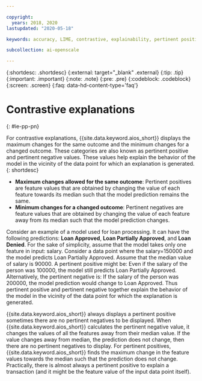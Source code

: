 ```yaml
---

copyright:
  years: 2018, 2020
lastupdated: "2020-05-18"

keywords: accuracy, LIME, contrastive, explainability, pertinent positives, pertinent negatives

subcollection: ai-openscale

---
```


{:shortdesc: .shortdesc}
{:external: target="_blank" .external}
{:tip: .tip}
{:important: .important}
{:note: .note}
{:pre: .pre}
{:codeblock: .codeblock}
{:screen: .screen}
{:faq: data-hd-content-type='faq'}

# Contrastive explanations
{: #ie-pp-pn}

For contrastive explanations, {{site.data.keyword.aios_short}} displays the maximum changes for the same outcome and the minimum changes for a changed outcome. These categories are also known as pertinent positive and pertinent negative values. These values help explain the behavior of the model in the vicinity of the data point for which an explanation is generated.
{: shortdesc}

- **Maximum changes allowed for the same outcome**: Pertinent positives are feature values that are obtained by changing the value of each feature towards its median such that the model prediction remains the same.
- **Minimum changes for a changed outcome**: Pertinent negatives are feature values that are obtained by changing the value of each feature away from its median such that the model prediction changes.

Consider an example of a model used for loan processing. It can have the following predictions: **Loan Approved**, **Loan Partially Approved**, and **Loan Denied**. For the sake of simplicity, assume that the model takes only one feature in input: salary. Consider a data point where the salary=150000 and the model predicts Loan Partially Approved. Assume that the median value of salary is 90000. A pertinent positive might be: Even if the salary of the person was 100000, the model still predicts Loan Partially Approved. Alternatively, the pertinent negative is: If the salary of the person was 200000, the model prediction would change to Loan Approved. Thus pertinent positive and pertinent negative together explain the behavior of the model in the vicinity of the data point for which the explanation is generated.

{{site.data.keyword.aios_short}} always displays a pertinent positive sometimes there are no pertinent negatives to be displayed. When {{site.data.keyword.aios_short}} calculates the pertinent negative value, it changes the values of all the features away from their median value. If the value changes away from median, the prediction does not change, then there are no pertinent negatives to display. For pertinent positives, {{site.data.keyword.aios_short}} finds the maximum change in the feature values towards the median such that the prediction does not change. Practically, there is almost always a pertinent positive to explain a transaction (and it might be the feature value of the input data point itself).

